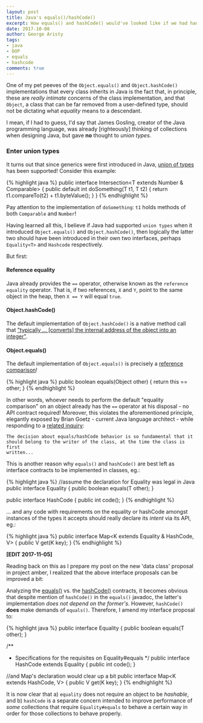 ```yaml
---
layout: post
title: Java's equals()/hashCode()
excerpt: How equals() and hashCode() would've looked like if we had had union of generic types in Java since day one.
date: 2017-10-08
author: George Aristy
tags:
- java
- OOP
- equals
- hashcode
comments: true
---
```


One of my pet peeves of the `Object.equals()` and `Object.hashCode()` implementations that every class inherits in Java is the fact that, in principle, these are *really intimate* concerns of the class implementation, and that `Object`, a class that can be far removed from a user-defined type, should not be dictating what *equality* means to a descendant.

I mean, if I had to guess, I'd say that James Gosling, creator of the Java programming language, was already [righteously] thinking of collections when designing Java, but gave **no** thought to *union types*.

### Enter union types
It turns out that since generics were first introduced in Java, [union of types](https://stackoverflow.com/a/42686/1623885) has been supported! Consider this example:

{% highlight java %}
public interface Intersection<T extends Number & Comparable<T>> {
    public default int doSomething(T t1, T t2) {
        return t1.compareTo(t2) + t1.byteValue();
    }
}
{% endhighlight %}

Pay attention to the implementation of `doSomething`: `t1` holds methods of both `Comparable` and `Number`!

Having learned all this, I believe if Java had supported `union types` when it introduced `Object.equals()` and `Object.hashCode()`, then logically the latter two should have been introduced in their own two interfaces, perhaps `Equality<T>` and `Hashcode` respectively.

But first:

#### Reference equality
Java already provides the `==` operator, otherwise known as the `reference equality` operator. That is, if two references, `X` and `Y`, point to the same object in the heap, then `X == Y` will equal `true`.

#### Object.hashCode()
The default implementation of `Object.hashCode()` is a native method call that ["typically ... [converts] the internal address of the object into an integer"](http://grepcode.com/file/repository.grepcode.com/java/root/jdk/openjdk/6-b27/java/lang/Object.java#Object.hashCode()).

#### Object.equals()
The default implementation of `Object.equals()` is precisely a [reference comparison](http://grepcode.com/file/repository.grepcode.com/java/root/jdk/openjdk/6-b27/java/lang/Object.java#Object.equals(java.lang.Object))!

{% highlight java %}
public boolean equals(Object other) {
  return this == other;
}
{% endhighlight %}

In other words, whoever needs to perform the default "equality comparison" on an object already has the `==` operator at his disposal - no API contract required! Moreover, this violates the aforementioned principle, elegantly exposed by Brian Goetz - current Java language architect - while responding to a [related inquiry](http://mail.openjdk.java.net/pipermail/lambda-dev/2013-March/008435.html):

    The decision about equals/hashCode behavior is so fundamental that it 
    should belong to the writer of the class, at the time the class is first 
    written...

This is another reason why `equals()` and `hashCode()` are best left as interface contracts to be implemented in classes, eg.: 

{% highlight java %}
//assume the declaration for Equality was legal in Java
public interface Equality<T> {
  public boolean equals(T other);
}

public interface HashCode {
  public int code();
}
{% endhighlight %}

... and any code with requirements on the equality or hashCode amongst instances of the types it accepts should really declare its *intent* via its API, eg.:

{% highlight java %}
public interface Map<K extends Equality<K> & HashCode, V> {
  public V get(K key);
}
{% endhighlight %}

**[EDIT 2017-11-05]**

Reading back on this as I prepare my post on the new 'data class' proposal in project amber, I realized that the above interface proposals can be improved a bit:

Analyzing the [equals()](https://docs.oracle.com/javase/9/docs/api/java/lang/Object.html#equals-java.lang.Object-) vs. the [hashCode()](https://docs.oracle.com/javase/9/docs/api/java/lang/Object.html#hashCode--) contracts, it becomes obvious that despite mention of `hashCode()` in the `equals()` javadoc, the latter's implementation *does not depend on the former's*. However, `hashCode()` **does** make demands of `equals()`. Therefore, I amend my interface proposal to:

{% highlight java %}
public interface Equality<T> {
  public boolean equals(T other);
}

/**
 * Specifications for the requisites on Equality#equals
 */
public interface HashCode<T> extends Equality<T> {
  public int code();
}

//and Map's declaration would clear up a bit
public interface Map<K extends HashCode<K>, V> {
  public V get(K key);
}
{% endhighlight %}

It is now clear that a) `equality` does not require an object to be *hashable*, and b) `hashCode` is a separate concern intended to improve performance of *some* collections that require `Equality#equals` to behave a certain way in order for those collections to behave properly.
